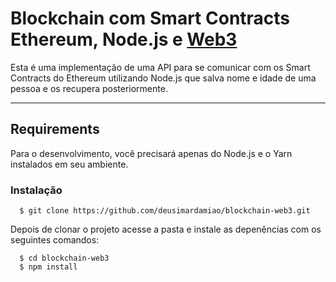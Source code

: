 # Blockchain com Smart Contracts Ethereum, Node.js e [Web3](https://web3js.readthedocs.io/en/v1.2.4/index.html)

Esta é uma implementação de uma API para se comunicar com os Smart Contracts do Ethereum utilizando Node.js que salva nome e idade de uma pessoa e os recupera posteriormente.

---
## Requirements

Para o desenvolvimento, você precisará apenas do Node.js e o Yarn instalados em seu ambiente.

### Instalação
      $ git clone https://github.com/deusimardamiao/blockchain-web3.git

Depois de clonar o projeto acesse a pasta e instale as depenências com os seguintes comandos:
      
      $ cd blockchain-web3
      $ npm install
